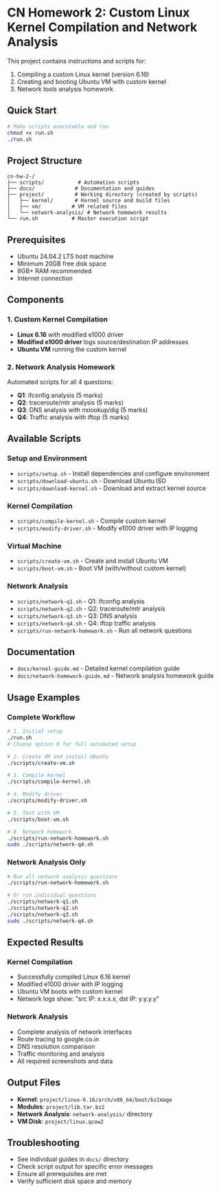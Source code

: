 # CN Homework 2: Custom Linux Kernel Compilation and Network Analysis

This project contains instructions and scripts for:
1. Compiling a custom Linux kernel (version 6.16)
2. Creating and booting Ubuntu VM with custom kernel
3. Network tools analysis homework

## Quick Start
```bash
# Make scripts executable and run
chmod +x run.sh
./run.sh
```

## Project Structure
```
cn-hw-2-/
├── scripts/           # Automation scripts
├── docs/             # Documentation and guides
├── project/          # Working directory (created by scripts)
│   ├── kernel/       # Kernel source and build files
│   ├── vm/          # VM related files
│   └── network-analysis/ # Network homework results
└── run.sh           # Master execution script
```

## Prerequisites
- Ubuntu 24.04.2 LTS host machine
- Minimum 20GB free disk space
- 8GB+ RAM recommended
- Internet connection

## Components

### 1. Custom Kernel Compilation
- **Linux 6.16** with modified e1000 driver
- **Modified e1000 driver** logs source/destination IP addresses
- **Ubuntu VM** running the custom kernel

### 2. Network Analysis Homework
Automated scripts for all 4 questions:
- **Q1**: ifconfig analysis (5 marks)
- **Q2**: traceroute/mtr analysis (5 marks)  
- **Q3**: DNS analysis with nslookup/dig (5 marks)
- **Q4**: Traffic analysis with iftop (5 marks)

## Available Scripts

### Setup and Environment
- `scripts/setup.sh` - Install dependencies and configure environment
- `scripts/download-ubuntu.sh` - Download Ubuntu ISO
- `scripts/download-kernel.sh` - Download and extract kernel source

### Kernel Compilation
- `scripts/compile-kernel.sh` - Compile custom kernel
- `scripts/modify-driver.sh` - Modify e1000 driver with IP logging

### Virtual Machine
- `scripts/create-vm.sh` - Create and install Ubuntu VM
- `scripts/boot-vm.sh` - Boot VM (with/without custom kernel)

### Network Analysis
- `scripts/network-q1.sh` - Q1: ifconfig analysis
- `scripts/network-q2.sh` - Q2: traceroute/mtr analysis
- `scripts/network-q3.sh` - Q3: DNS analysis
- `scripts/network-q4.sh` - Q4: iftop traffic analysis
- `scripts/run-network-homework.sh` - Run all network questions

## Documentation
- `docs/kernel-guide.md` - Detailed kernel compilation guide
- `docs/network-homework-guide.md` - Network analysis homework guide

## Usage Examples

### Complete Workflow
```bash
# 1. Initial setup
./run.sh
# Choose option 9 for full automated setup

# 2. Create VM and install Ubuntu
./scripts/create-vm.sh

# 3. Compile kernel
./scripts/compile-kernel.sh

# 4. Modify driver
./scripts/modify-driver.sh

# 5. Test with VM
./scripts/boot-vm.sh

# 6. Network homework
./scripts/run-network-homework.sh
sudo ./scripts/network-q4.sh
```

### Network Analysis Only
```bash
# Run all network analysis questions
./scripts/run-network-homework.sh

# Or run individual questions
./scripts/network-q1.sh
./scripts/network-q2.sh
./scripts/network-q3.sh
sudo ./scripts/network-q4.sh
```

## Expected Results

### Kernel Compilation
- Successfully compiled Linux 6.16 kernel
- Modified e1000 driver with IP logging
- Ubuntu VM boots with custom kernel
- Network logs show: "src IP: x.x.x.x, dst IP: y.y.y.y"

### Network Analysis
- Complete analysis of network interfaces
- Route tracing to google.co.in
- DNS resolution comparison
- Traffic monitoring and analysis
- All required screenshots and data

## Output Files
- **Kernel**: `project/linux-6.16/arch/x86_64/boot/bzImage`
- **Modules**: `project/lib.tar.bz2`
- **Network Analysis**: `network-analysis/` directory
- **VM Disk**: `project/linux.qcow2`

## Troubleshooting
- See individual guides in `docs/` directory
- Check script output for specific error messages
- Ensure all prerequisites are met
- Verify sufficient disk space and memory